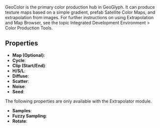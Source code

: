 GeoColor is the primary color production hub in GeoGlyph. It can produce texture maps based on a simple gradient, prefab Satellite Color Maps, and extrapolation from images. For further instructions on using Extrapolation and Map Browser, see the topic Integrated Development Environment > Color Production Tools.

## Properties

- **Map (Optional)**: 
- **Cycle**: 
- **Clip (Start/End)**: 
- **H/S/L**: 
- **Diffuse**: 
- **Scatter**: 
- **Noise**: 
- **Seed**:

The following properties are only available with the Extrapolator module.

- **Samples**: 
- **Fuzzy Sampling**: 
- **Rotate**: 
